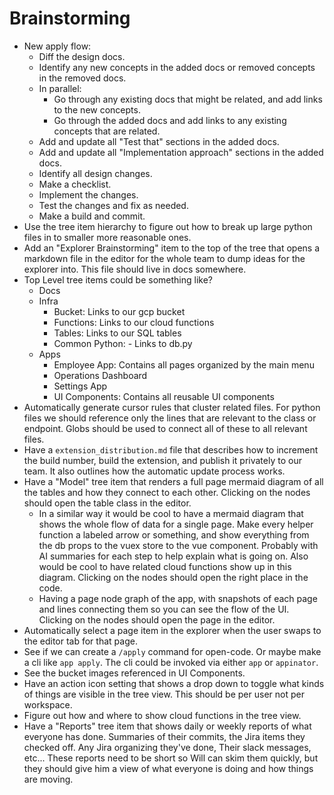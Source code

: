 # Brainstorming

- New apply flow:
  - Diff the design docs.
  - Identify any new concepts in the added docs or removed concepts in the removed docs.
  - In parallel:
    - Go through any existing docs that might be related, and add links to the new concepts.
    - Go through the added docs and add links to any existing concepts that are related.
  - Add and update all "Test that" sections in the added docs.
  - Add and update all "Implementation approach" sections in the added docs.
  - Identify all design changes.
  - Make a checklist.
  - Implement the changes.
  - Test the changes and fix as needed.
  - Make a build and commit.
- Use the tree item hierarchy to figure out how to break up large python files in to smaller more reasonable ones.
- Add an "Explorer Brainstorming" item to the top of the tree that opens a markdown file in the editor for the whole team to dump ideas for the explorer into. This file should live in docs somewhere.
- Top Level tree items could be something like?
  - Docs
  - Infra
    - Bucket: Links to our gcp bucket
    - Functions: Links to our cloud functions
    - Tables: Links to our SQL tables
    - Common Python: - Links to db.py
  - Apps
    - Employee App: Contains all pages organized by the main menu
    - Operations Dashboard
    - Settings App
    - UI Components: Contains all reusable UI components
- Automatically generate cursor rules that cluster related files. For python files we should reference only the lines that are relevant to the class or endpoint. Globs should be used to connect all of these to all relevant files.
- Have a `extension_distribution.md` file that describes how to increment the build number, build the extension, and publish it privately to our team. It also outlines how the automatic update process works.
- Have a "Model" tree item that renders a full page mermaid diagram of all the tables and how they connect to each other. Clicking on the nodes should open the table class in the editor.
  - In a similar way it would be cool to have a mermaid diagram that shows the whole flow of data for a single page. Make every helper function a labeled arrow or something, and show everything from the db props to the vuex store to the vue component. Probably with AI summaries for each step to help explain what is going on. Also would be cool to have related cloud functions show up in this diagram. Clicking on the nodes should open the right place in the code.
  - Having a page node graph of the app, with snapshots of each page and lines connecting them so you can see the flow of the UI. Clicking on the nodes should open the page in the editor.
- Automatically select a page item in the explorer when the user swaps to the editor tab for that page.
- See if we can create a `/apply` command for open-code. Or maybe make a cli like `app apply`. The cli could be invoked via either `app` or `appinator`.
- See the bucket images referenced in UI Components.
- Have an action icon setting that shows a drop down to toggle what kinds of things are visible in the tree view. This should be per user not per workspace.
- Figure out how and where to show cloud functions in the tree view.
- Have a "Reports" tree item that shows daily or weekly reports of what everyone has done. Summaries of their commits, the Jira items they checked off. Any Jira organizing they've done, Their slack messages, etc... These reports need to be short so Will can skim them quickly, but they should give him a view of what everyone is doing and how things are moving.
